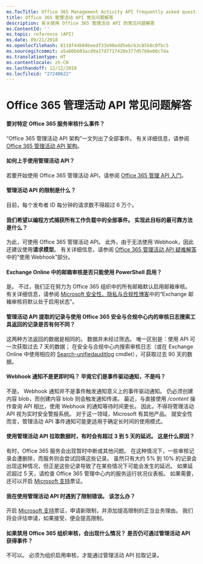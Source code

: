 ```yaml
---
ms.TocTitle: Office 365 Management Activity API frequently asked questions
title: Office 365 管理活动 API 常见问题解答
description: 有关使用 Office 365 管理活动 API 的常见问题解答
ms.ContentId: ''
ms.topic: reference (API)
ms.date: 09/21/2018
ms.openlocfilehash: 8118f44b04beedf33e98edd5ebc63c85b8c0fbc5
ms.sourcegitcommit: a5a60b603acd9a17d7717420e377d5760e08c7da
ms.translationtype: HT
ms.contentlocale: zh-CN
ms.lasthandoff: 12/12/2018
ms.locfileid: "27240622"
---
```

# <a name="office-365-management-activity-api-frequently-asked-questions"></a>Office 365 管理活动 API 常见问题解答

#### <a name="what-events-are-audited-for-a-specific-office-365-service"></a>要对特定 Office 365 服务审核什么事件？

“Office 365 管理活动 API 架构”一文列出了全部事件。 有关详细信息，请参阅 [Office 365 管理活动 API 架构](office-365-management-activity-api-schema.md)。

#### <a name="how-do-i-onboard-to-the-management-activity-api"></a>如何上手使用管理活动 API？

若要开始使用 Office 365 管理活动 API，请参阅 [Office 365 管理 API 入门](get-started-with-office-365-management-apis.md)。
 
#### <a name="what-is-the-throttling-limit-for-the--management-activity-api"></a>管理活动 API 的限制是什么？

目前，每个发布者 ID 每分钟的请求数不得超过 6 万个。 

#### <a name="we-want-to-programmatically-capture-all-events-in-all-workloads-what-is-the-most-reliable-way-to-do-this"></a>我们希望以编程方式捕获所有工作负载中的全部事件。 实现此目标的最可靠方法是什么？

为此，可使用 Office 365 管理活动 API。 此外，由于无法使用 Webhook，因此还建议使用**请求模型**。 有关详细信息，请参阅 [Office 365 管理活动 API 疑难解答](troubleshooting-the-office-365-management-activity-api.md#using-webhooks)中的“使用 Webhook”部分。

#### <a name="is-it-true-that-mailbox-auditing-in-exchange-online-can-only-be-enabled-by-using-powershell"></a>Exchange Online 中的邮箱审核是否只能使用 PowerShell 启用？

是。 不过，我们正在努力为 Office 365 组织中的所有邮箱默认启用邮箱审核。 有关详细信息，请参阅 [Microsoft 安全性、隐私与合规性博客](https://techcommunity.microsoft.com/t5/Security-Privacy-and-Compliance/Exchange-Mailbox-Auditing-will-be-enabled-by-default/ba-p/215171)中的“Exchange 邮箱审核将默认处于启用状态”。

#### <a name="are-there-any-differences-in-the-records-that-are-fetched-by-the-management-activity-api-versus-the-records-that-are-returned-by-using-the-audit-log-search-tool-in-the-office-365-security--compliance-center"></a>管理活动 API 提取的记录与使用 Office 365 安全与合规中心内的审核日志搜索工具返回的记录是否有何不同？

这两种方法返回的数据是相同的。 数据并未经过筛选。 唯一区别是：使用 API 可一次获取过去 7 天的数据； 在安全与合规中心内搜索审核日志（或在 Exchange Online 中使用相应的 [Search-unifiedauditlog](https://docs.microsoft.com/powershell/module/exchange/policy-and-compliance-audit/search-unifiedauditlog) cmdlet），可获取过去 90 天的数据。 
 
#### <a name="arent-webhook-notifications-more-immediate-after-all-arent-they-event-driven"></a>Webhook 通知不是更即时吗？ 毕竟它们是事件驱动通知，不是吗？

不是。 Webhook 通知并不是事件触发通知意义上的事件驱动通知。 仍必须创建内容 blob，而创建内容 blob 则会触发通知传递。 最近，与直接使用 */content* 操作查询 API 相比，使用 Webhook 的通知等待时间更长。 因此，不得将管理活动 API 视为实时安全警报系统。 对于这一领域，Microsoft 有其他产品。 就安全性而言，管理活动 API 事件通知可能更适用于确定长时间的使用模式。

#### <a name="when-pulling-the-data-from-the-management-activity-api-there-is-sometimes-a-delay-of-more-than-3-to-5-days-why-is-this"></a>使用管理活动 API 拉取数据时，有时会有超过 3 到 5 天的延迟。 这是什么原因？

有时，Office 365 服务会出现暂时中断或其他问题。 在这种情况下，一些审核记录会遭删除，而服务则会尝试回填这些记录。 虽然只有大约 5% 到 10% 的记录会出现这种情况，但正是这些记录导致了在某些情况下可能会发生的延迟。 如果延迟超过 5 天，请检查 Office 365 管理中心内的服务运行状况仪表板。 如果需要，还可以开启 [Microsoft 支持](https://support.office.com/article/contact-support-for-business-products-admin-help-32a17ca7-6fa0-4870-8a8d-e25ba4ccfd4b#ID0EAADAAA=online)票证。

#### <a name="im-encountering-a-throttling-error-in-the-management-activity-api-what-should-i-do"></a>我在使用管理活动 API 时遇到了限制错误。 该怎么办？

开启 [Microsoft 支持](https://support.office.com/article/contact-support-for-business-products-admin-help-32a17ca7-6fa0-4870-8a8d-e25ba4ccfd4b#ID0EAADAAA=online)票证，申请新限制，并添加提高限制的正当业务理由。 我们将会评估申请，如果接受，便会提高限制。

#### <a name="what-happens-if-i-disable-auditing-for-my-office-365-organization-will-i-still-get-events-via-the-management-activty-api"></a>如果禁用 Office 365 组织审核，会出现什么情况？ 是否仍可通过管理活动 API 获得事件？

不可以。 必须为组织启用审核，才能通过管理活动 API 拉取记录。

